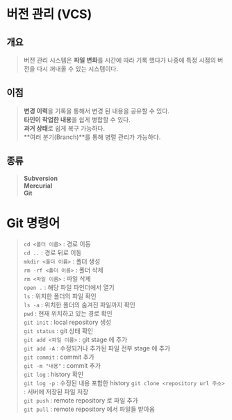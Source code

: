 # 버전 관리 (VCS)  


## 개요
> 버전 관리 시스템은 **파일 변화**를 시간에 따라 기록 했다가 나중에 특정 시점의 버전을 다시 꺼내올 수 있는 시스템이다.  

## 이점
> **변경 이력**을 기록을 통해서 변경 된 내용을 공유할 수 있다.  
> **타인이 작업한 내용**을 쉽게 병합할 수 있다.  
> **과거 상태**로 쉽게 복구 가능하다.  
> **여러 분기(Branch)**를 통해 병렬 관리가 가능하다.  

## 종류
> **Subversion**  
> **Mercurial**  
> **Git**     


# Git 명령어  
> `cd <폴더 이름>` : 경로 이동  
> `cd ..` : 경로 뒤로 이동  
> `mkdir <폴더 이름>` : 폴더 생성  
> `rm -rf <폴더 이름>` : 폴더 삭제  
> `rm <파일 이름>` : 파일 삭제  
> `open .` : 해당 파일 파인더에서 열기  
> `ls` : 위치한 폴더의 파일 확인  
> `ls -a` : 위치한 폴더의 숨겨진 파일까지 확인  
> `pwd` : 현재 위치하고 있는 경로 확인  
> `git init` : local repository 생성  
> `git status` : git 상태 확인  
> `git add <파일 이름>` : git stage 에 추가  
> `git add -A` : 수정되거나 추가된 파일 전부 stage 에 추가  
> `git commit` : commit 추가  
> `git -m "내용"` : commit 추가    
> `git log` : history 확인  
> `git log -p` : 수정된 내용 포함한 history
> `git clone <repository url 주소>` : 서버에 저장된 파일 저장  
> `git push` : remote repository 로 파일 추가  
> `git pull` : remote repository 에서 파일들 받아옴  
  
 